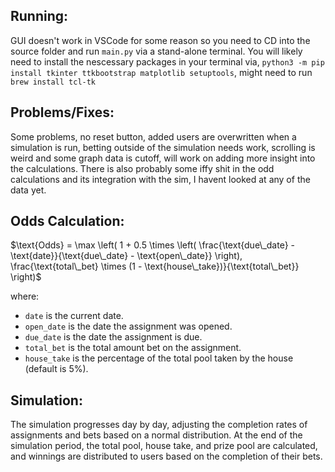 ## Running:

GUI doesn't work in VSCode for some reason so you need to CD into the source folder and run `main.py` via a stand-alone terminal. You will likely need to install the nescessary packages in your terminal via, `python3 -m pip install tkinter ttkbootstrap matplotlib setuptools`, might need to run `brew install tcl-tk`

## Problems/Fixes:

Some problems, no reset button, added users are overwritten when a simulation is run, betting outside of the simulation needs work, scrolling is weird and some graph data is cutoff, will work on adding more insight into the calculations.
There is also probably some iffy shit in the odd calculations and its integration with the sim, I havent looked at any of the data yet.

## Odds Calculation: 

$`\text{Odds} = \max \left( 1 + 0.5 \times \left( \frac{\text{due\_date} - \text{date}}{\text{due\_date} - \text{open\_date}} \right), \frac{\text{total\_bet} \times (1 - \text{house\_take})}{\text{total\_bet}} \right)`$

where:
- `date` is the current date.
- `open_date` is the date the assignment was opened.
- `due_date` is the date the assignment is due.
- `total_bet` is the total amount bet on the assignment.
- `house_take` is the percentage of the total pool taken by the house (default is 5%).

## Simulation:

The simulation progresses day by day, adjusting the completion rates of assignments and bets based on a normal distribution. At the end of the simulation period, the total pool, house take, and prize pool are calculated, and winnings are distributed to users based on the completion of their bets.
